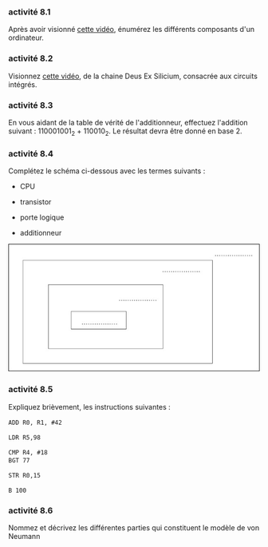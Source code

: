 ### activité 8.1

Après avoir visionné [cette vidéo](https://www.youtube.com/watch?v=85XUJXHbjBo), énumérez les différents composants d'un ordinateur.

### activité 8.2

Visionnez [cette vidéo](https://www.youtube.com/watch?v=ee-LhNZPZ1U&list=PLAHUBiYBxq_vSMt8oGm-62Fi3JpzKWg5p&index=1), de la chaine Deus Ex Silicium, consacrée aux circuits intégrés.
### activité 8.3

En vous aidant de la table de vérité de l'additionneur, effectuez l'addition suivant : 
110001001<sub>2</sub> + 110010<sub>2</sub>. Le résultat devra être donné en base 2.

### activité 8.4

Complétez le schéma ci-dessous avec les termes suivants :

- CPU

- transistor

- porte logique

- additionneur

![](img/c8a_1.jpg)

### activité 8.5

Expliquez brièvement, les instructions suivantes :

```
ADD R0, R1, #42
```

```
LDR R5,98
```

```
CMP R4, #18
BGT 77
```

```
STR R0,15
```

```
B 100
```

### activité 8.6

Nommez et décrivez les différentes parties qui constituent le modèle de von Neumann